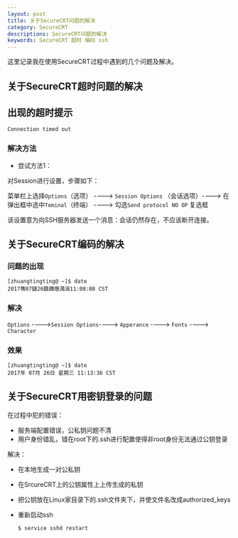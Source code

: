 ```yaml
---
layout: post
title: 关于SecureCRT问题的解决
category: SecureCRT
descriptions: SecureCRT问题的解决
keywords: SecureCRT 超时 编码 ssh
---
```


这里记录我在使用SecureCRT过程中遇到的几个问题及解决。

<!-- more --> 

## 关于SecureCRT超时问题的解决

## 出现的超时提示

```
Connection timed out
```

### 解决方法

+ 尝试方法1：

对Session进行设置，步骤如下：

菜单栏上选择`Options`（选项） ----> `Session Options` （会话选项）---->  在弹出框中选中`Teminal`（终端） ---->  勾选`Send protocol NO OP` 复选框

该设置意为向SSH服务器发送一个消息：会话仍然存在，不应该断开连接。

## 关于SecureCRT编码的解决

### 问题的出现

```
[zhuangtingting@ ~]$ date
2017骞07鏈26鏃鏄熸湡涓11:08:08 CST
```

### 解决

`Options` ---->`Session Options`---->  `Apperance` ----> `Fonts` ----> `Character`

### 效果

```
[zhuangtingting@ ~]$ date
2017年 07月 26日 星期三 11:13:36 CST
```
## 关于SecureCRT用密钥登录的问题

在过程中犯的错误：

+ 服务端配置错误，公私钥问题不清
+ 用户身份错乱，错在root下的.ssh进行配置使得非root身份无法通过公钥登录

解决：

+ 在本地生成一对公私钥

+ 在SrcureCRT上的公钥属性上上传生成的私钥

+ 把公钥放在Linux家目录下的.ssh文件夹下，并使文件名改成authorized_keys

+ 重新启动ssh

  ```
  $ service sshd restart
  ```


